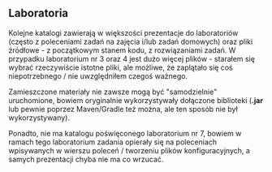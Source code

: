 ## Laboratoria

Kolejne katalogi zawierają w większości prezentacje do laboratoriów (często z poleceniami zadań na zajęcia i/lub 
zadań domowych) oraz pliki źródłowe - z początkowym stanem kodu, z rozwiązaniami zadań.
W przypadku laboratorium nr 3 oraz 4 jest dużo więcej plików - starałem się wybrać rzeczywiście istotne pliki, 
ale możliwe, że zaplątało się coś niepotrzebnego / nie uwzględniłem czegoś ważnego.

Zamieszczone materiały nie zawsze mogą być "samodzielnie" uruchomione, bowiem oryginalnie wykorzystywały dołączone
biblioteki (**.jar** lub pewnie poprzez Maven/Gradle też można, ale ten sposób nie był wykorzystywany).

Ponadto, nie ma katalogu poświęconego laboratorium nr 7, bowiem w ramach tego laboratorium zadania opierały się
na poleceniach wpisywanych w wierszu poleceń / tworzeniu plików konfiguracyjnych, a samych prezentacji chyba nie
ma co wrzucać.
